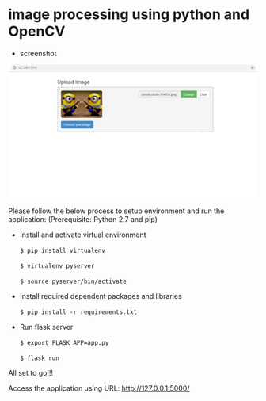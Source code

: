 # image processing using python and OpenCV


- screenshot

![Screenshot](uploads/Capture1.PNG)


Please follow the below process to setup environment and run the application:
(Prerequisite: Python 2.7 and pip)

-	Install and activate virtual environment

    ``` $ pip install virtualenv ```

    ``` $ virtualenv pyserver ```

    ``` $ source pyserver/bin/activate ```

-	Install required dependent packages and libraries

    ``` $ pip install -r requirements.txt ```

-	Run flask server

    ``` $ export FLASK_APP=app.py ```
    
    ``` $ flask run ```


All set to go!!!

Access the application using URL: http://127.0.0.1:5000/


